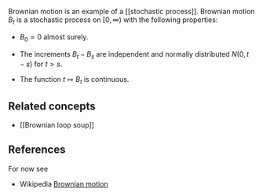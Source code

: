 Brownian motion is an example of a [[stochastic process]]. Brownian motion $B_t$ is a stochastic process on $[0,\infty)$ with the following properties:

* $B_0=0$ almost surely.

* The increments $B_t-B_s$ are independent and normally distributed $N(0,t-s)$ for $t \gt s$.

* The function $t\mapsto B_t$ is continuous.

## Related concepts

* [[Brownian loop soup]]

## References

For now see

* Wikipedia [Brownian motion](https://en.wikipedia.org/wiki/Brownian_motion)
